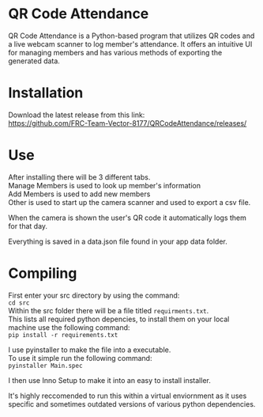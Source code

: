 # QR Code Attendance
QR Code Attendance is a Python-based program that utilizes QR codes and a live webcam scanner to log member's attendance. It offers an intuitive UI for managing members and has various methods of exporting the generated data.

# Installation
Download the latest release from this link: <br />
https://github.com/FRC-Team-Vector-8177/QRCodeAttendance/releases/

# Use
After installing there will be 3 different tabs.<br />
Manage Members is used to look up member's information<br />
Add Members is used to add new members<br />
Other is used to start up the camera scanner and used to export a csv file.

When the camera is shown the user's QR code it automatically logs them for that day.

Everything is saved in a data.json file found in your app data folder.

# Compiling
First enter your src directory by using the command:<br />
`cd src`<br />
Within the src folder there will be a file titled `requirments.txt`.<br />
This lists all required python depencies, to install them on your local machine use the following command:<br />
`pip install -r requirements.txt`<br />

I use pyinstaller to make the file into a executable.<br />
To use it simple run the following command:<br />
`pyinstaller Main.spec`<br />

I then use Inno Setup to make it into an easy to install installer.<br />

It's highly reccomended to run this within a virtual enviornment as it uses specific and sometimes outdated versions of various python dependencies.<br />
